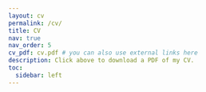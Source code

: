 ```yaml
---
layout: cv
permalink: /cv/
title: CV
nav: true
nav_order: 5
cv_pdf: cv.pdf # you can also use external links here
description: Click above to download a PDF of my CV.
toc:
  sidebar: left
---
```

